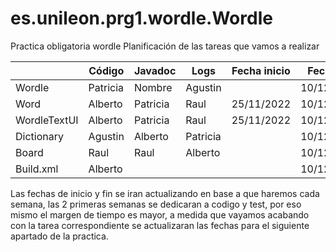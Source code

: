 # es.unileon.prg1.wordle.Wordle
Practica obligatoria wordle
Planificación de las tareas que vamos a realizar


|               | Código        | Javadoc       |Logs	          | Fecha inicio	|  Fecha fin    |
| -----------   | -----------   |-----------    |-----------    | -----------   |-----------    |
| Wordle        | Patricia      |  Nombre       | Agustin       |               | 10/12/2022    |
| Word          | Alberto       |  Patricia     | Raul          | 25/11/2022    | 10/12/2022    |
| WordleTextUI  | Alberto       |  Patricia     | Raul          | 25/11/2022    | 10/12/2022    |
| Dictionary    | Agustin       |  Alberto      | Patricia      |               | 10/12/2022    |
| Board         | Raul          |  Raul         | Alberto       |               | 10/12/2022    |
| Build.xml     | Alberto       |               |               |               | 10/12/2022    |

Las fechas de inicio y fin se iran actualizando en base a que haremos cada semana, las 2 primeras semanas se dedicaran a codigo y test, por eso mismo el margen de tiempo es mayor, a medida que vayamos acabando con la tarea correspondiente se actualizaran las fechas para el siguiente apartado de la practica.
